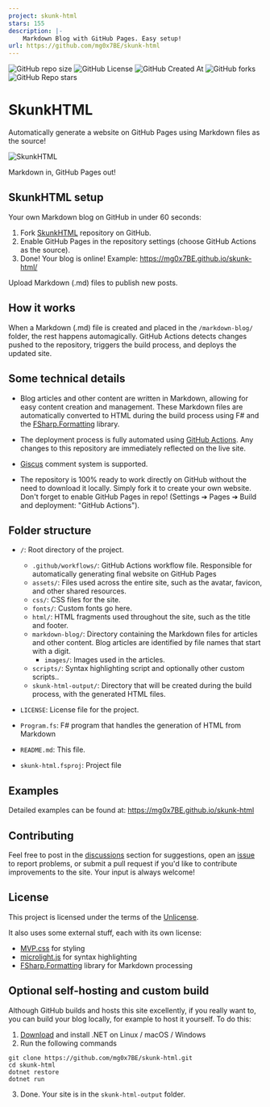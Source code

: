```yaml
---
project: skunk-html
stars: 155
description: |-
    Markdown Blog with GitHub Pages. Easy setup!
url: https://github.com/mg0x7BE/skunk-html
---
```



![GitHub repo size](https://img.shields.io/github/repo-size/mg0x7BE/skunk-html)
![GitHub License](https://img.shields.io/github/license/mg0x7BE/skunk-html)
![GitHub Created At](https://img.shields.io/github/created-at/mg0x7BE/skunk-html)
![GitHub forks](https://img.shields.io/github/forks/mg0x7BE/skunk-html)
![GitHub Repo stars](https://img.shields.io/github/stars/mg0x7BE/skunk-html)

# SkunkHTML

Automatically generate a website on GitHub Pages using Markdown files as the source!

![SkunkHTML](https://mg0x7BE.github.io/skunk-html/images/skunk-final.png)

Markdown in, GitHub Pages out!

## SkunkHTML setup
Your own Markdown blog on GitHub in under 60 seconds:

1. Fork [SkunkHTML](https://github.com/mg0x7BE/skunk-html) repository on GitHub.
2. Enable GitHub Pages in the repository settings (choose GitHub Actions as the source).
3. Done! Your blog is online! Example: https://mg0x7BE.github.io/skunk-html/

Upload Markdown (.md) files to publish new posts.

## How it works

When a Markdown (.md) file is created and placed in the `/markdown-blog/` folder, the rest happens automagically. GitHub Actions detects changes pushed to the repository, triggers the build process, and deploys the updated site.

## Some technical details

- Blog articles and other content are written in Markdown, allowing for easy content creation and management. These Markdown files are automatically converted to HTML during the build process using F# and the [FSharp.Formatting](https://github.com/fsprojects/FSharp.Formatting) library.

- The deployment process is fully automated using [GitHub Actions](https://github.com/features/actions). Any changes to this repository are immediately reflected on the live site.

- [Giscus](https://giscus.app/) comment system is supported.

- The repository is 100% ready to work directly on GitHub without the need to download it locally. Simply fork it to create your own website. Don't forget to enable GitHub Pages in repo! (Settings ➔ Pages ➔ Build and deployment: "GitHub Actions").

## Folder structure

- `/`: Root directory of the project.

    - `.github/workflows/`: GitHub Actions workflow file. Responsible for automatically generating final website on GitHub Pages
    - `assets/`: Files used across the entire site, such as the avatar, favicon, and other shared resources.
    - `css/`: CSS files for the site.
    - `fonts/`: Custom fonts go here.
    - `html/`: HTML fragments used throughout the site, such as the title and footer.
    - `markdown-blog/`: Directory containing the Markdown files for articles and other content. Blog articles are identified by file names that start with a digit.
        - `images/`:  Images used in the articles.
    - `scripts/`: Syntax highlighting script and optionally other custom scripts..
    - `skunk-html-output/`: Directory that will be created during the build process, with the generated HTML files.

- `LICENSE`: License file for the project.
- `Program.fs`: F# program that handles the generation of HTML from Markdown
- `README.md`: This file.
- `skunk-html.fsproj`: Project file

## Examples

Detailed examples can be found at: https://mg0x7BE.github.io/skunk-html

## Contributing

Feel free to post in the [discussions](https://github.com/mg0x7BE/skunk-html/discussions) section for suggestions, open an [issue](https://github.com/mg0x7BE/skunk-html/issues) to report problems, or submit a pull request if you'd like to contribute improvements to the site. Your input is always welcome!

## License

This project is licensed under the terms of the [Unlicense](https://en.wikipedia.org/wiki/Unlicense).

It also uses some external stuff, each with its own license:

- [MVP.css](https://github.com/andybrewer/mvp) for styling
- [microlight.js](https://github.com/asvd/microlight) for syntax highlighting
- [FSharp.Formatting](https://github.com/fsprojects/FSharp.Formatting) library for Markdown processing

## Optional self-hosting and custom build

Although GitHub builds and hosts this site excellently, if you really want to, you can build your blog locally, for example to host it yourself. To do this:

1. [Download](https://dotnet.microsoft.com/en-us/download) and install .NET on Linux / macOS / Windows 
2. Run the following commands
```
git clone https://github.com/mg0x7BE/skunk-html.git
cd skunk-html
dotnet restore
dotnet run
```
3. Done. Your site is in the `skunk-html-output` folder.

